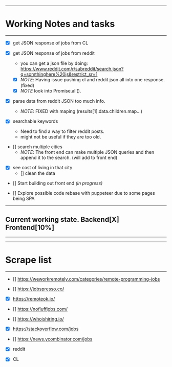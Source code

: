 ---------------------------------------------------------------
# Working Notes and tasks
---------------------------------------------------------------
* [X] get JSON response of jobs from CL

* [X] get JSON response of jobs from reddit
  - you can get a json file by doing:
  https://www.reddit.com/r/subreddit/search.json?q=somthinghere%20js&restrict_sr=1
  - [X] *NOTE*: Having issue pushing cl and reddit json all into one response. (fixed)
  - [x] *NOTE* look into Promise.all().

* [X] parse data from reddit JSON too much info.
  - *NOTE*: FIXED with maping (results[1].data.children.map...)

* [X] searchable keywords 
  - Need to find a way to filter reddit posts. 
  - might not be useful if they are too old.

* [] search multiple cities 
  - *NOTE*: The front end can make multiple JSON queries and then append it to the search. (will add to front end)

* [X] see cost of living in that city
  - [] clean the data

* [] Start building out front end *(in progress)*

* [] Explore possible code rebase with puppeteer due to some pages being SPA

---------------------------------------------------------------
## Current working state. Backend[X] Frontend[10%]
---------------------------------------------------------------

---------------------------------------------------------------
# Scrape list
---------------------------------------------------------------
* [] https://weworkremotely.com/categories/remote-programming-jobs

* [] https://jobspresso.co/

* [X] https://remoteok.io/ 

* [] https://nofluffjobs.com/

* [] https://whoishiring.io/

* [X] https://stackoverflow.com/jobs 

* [] https://news.ycombinator.com/jobs

* [X] reddit

* [x] CL
